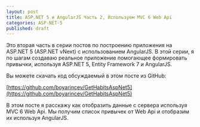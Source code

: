 ```yaml
---
layout: post
title: ASP.NET 5 и AngularJS Часть 2, Используем MVC 6 Web Api
categories: ASP-NET-5
published: draft
---
```


Это вторая часть в серии постов по построению приложения на ASP.NET 5 (ASP.NET vNext) с использованием AngularJS. В этой серии, я по шагам создаваю реальное приложение помогающее формировать привычки, используя ASP.NET 5, Entity Framework 7 и AngularJS.

Вы можете скачать код обсуждаемый в этом посте из GitHub:

[https://github.com/boyarincev/GetHabitsAspNet5](https://github.com/boyarincev/GetHabitsAspNet5)

В этом посте я расскажу как отобразить данные с сервера используя MVC 6 Web Api. Мы получим список привычек от Web Api и отобразим их используя AngularJS.

